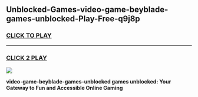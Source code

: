 
## Unblocked-Games-video-game-beyblade-games-unblocked-Play-Free-q9j8p
<h3>
<a href="https://premium76.site?title=video-game-beyblade-games-unblocked&ref=17A">CLICK TO PLAY</a></h3>
<hr>

<h3>
<a href="https://premium76.site?title=video-game-beyblade-games-unblocked&ref=17A">CLICK 2 PLAY</a>
  
</h3>

<a href="https://premium76.site?title=video-game-beyblade-games-unblocked&ref=17A"><img src="https://clearcache.store/games.png"></a>


**video-game-beyblade-games-unblocked games unblocked: Your Gateway to Fun and Accessible Online Gaming**
